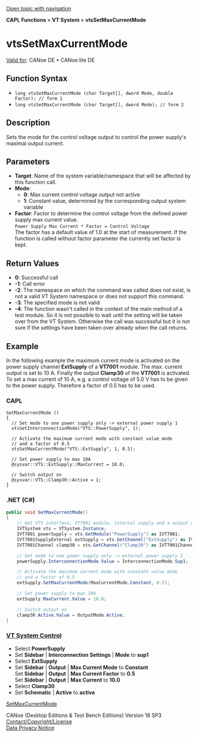 [Open topic with navigation](../../../../../CANoeDEFamily.htm#Topics/CAPLFunctions/VTSystem/Functions/CAPLfunctionVTSvtsSetMaxCurrentMode.md)

**CAPL Functions** » **VT System** » **vtsSetMaxCurrentMode**

# vtsSetMaxCurrentMode

[Valid for](../../../Shared/FeatureAvailability.md): CANoe DE • CANoe:lite DE

## Function Syntax

- `long vtsSetMaxCurrentMode (char Target[], dword Mode, double Factor); // form 1`
- `long vtsSetMaxCurrentMode (char Target[], dword Mode); // form 2`

## Description

Sets the mode for the control voltage output to control the power supply's maximal output current.

## Parameters

- **Target**: Name of the system variable/namespace that will be affected by this function call.
- **Mode**:
  - **0**: Max current control voltage output not active
  - **1**: Constant value, determined by the corresponding output system variable
- **Factor**: Factor to determine the control voltage from the defined power supply max current value.  
  `Power Supply Max Current * Factor = Control Voltage`  
  The factor has a default value of 1.0 at the start of measurement. If the function is called without factor parameter the currently set factor is kept.

## Return Values

- **0**: Successful call
- **-1**: Call error
- **-2**: The namespace on which the command was called does not exist, is not a valid VT System namespace or does not support this command.
- **-3**: The specified mode is not valid
- **-4**: The function wasn't called in the context of the main method of a test module. So it is not possible to wait until the setting will be taken over from the VT System. Otherwise the call was successful but it is not sure if the settings have been taken over already when the call returns.

## Example

In the following example the maximum current mode is activated on the power supply channel **ExtSupply** of a **VT7001** module. The max. current output is set to 10 A. Finally the output **Clamp30** of the **VT7001** is activated. To set a max current of 10 A, e.g. a control voltage of 5.0 V has to be given to the power supply. Therefore a factor of 0.5 has to be used.

### CAPL

```plaintext
SetMaxCurrentMode ()
{
  // Set mode to one power supply only -> external power supply 1
  vtsSetInterconnectionMode("VTS::PowerSupply", 1);

  // Activate the maximum current mode with constant value mode
  // and a factor of 0.5
  vtsSetMaxCurrentMode("VTS::ExtSupply", 1, 0.5);

  // Set power supply to max 10A
  @sysvar::VTS::ExtSupply::MaxCurrent = 10.0;

  // Switch output on
  @sysvar::VTS::Clamp30::Active = 1;
}
```

### .NET (C#)

```csharp
public void SetMaxCurrentMode()
{
    // Get VTS interface, VT7001 module, internal supply and a output channel
    IVTSystem vts = VTSystem.Instance;
    IVT7001 powerSupply = vts.GetModule("PowerSupply") as IVT7001;
    IVT7001SupplyExternal extSupply = vts.GetChannel("ExtSupply") as IVT7001SupplyExternal;
    IVT7001Channel clamp30 = vts.GetChannel("Clamp30") as IVT7001Channel;

    // Set mode to one power supply only -> external power supply 1
    powerSupply.InterconnectionMode.Value = InterconnectionMode.Sup1;

    // Activate the maximum current mode with constant value mode
    // and a factor of 0.5
    extSupply.SetMaxCurrentMode(MaxCurrentMode.Constant, 0.5);

    // Set power supply to max 10A
    extSupply.MaxCurrent.Value = 10.0;

    // Switch output on
    clamp30.Active.Value = OutputMode.Active;
}
```

### [VT System Control](../../../CANoeCANalyzer/VTSystem/VTSystemControl/VTSControl.md)

- Select **PowerSupply**
- Set **Sidebar** | **Interconnection Settings** | **Mode** to **sup1**
- Select **ExtSupply**
- Set **Sidebar** | **Output** | **Max Current Mode** to **Constant**  
  Set **Sidebar** | **Output** | **Max Current Factor** to **0.5**  
  Set **Sidebar** | **Output** | **Max Current** to **10.0**
- Select **Clamp30**
- Set **Schematic** | **Active** to **active**

[SetMaxCurrentMode](CAPLfunctionVTSSetMaxCurrentMode.md)

CANoe (Desktop Editions & Test Bench Editions) Version 18 SP3  
[Contact/Copyright/License](../../../Shared/ContactCopyrightLicense.md)  
[Data Privacy Notice](https://www.vector.com/int/en/company/get-info/privacy-policy/)

